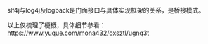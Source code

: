 slf4j与log4j及logback是门面接口与具体实现框架的关系，是桥接模式。






以上仅梳理了梗概，具体细节参看：https://www.yuque.com/mona432/oxsztl/ugnq3t